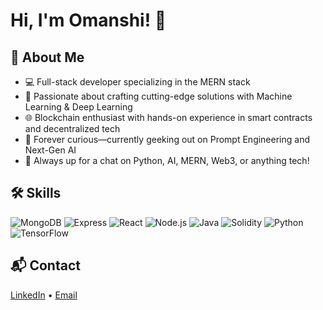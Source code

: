 # Hi, I'm Omanshi! 👋


## 🚀 About Me
- 💻 Full-stack developer specializing in the MERN stack  
- 🤖 Passionate about crafting cutting-edge solutions with Machine Learning & Deep Learning  
- 🌐 Blockchain enthusiast with hands-on experience in smart contracts and decentralized tech  
- 🧠 Forever curious—currently geeking out on Prompt Engineering and Next-Gen AI  
- 💬 Always up for a chat on Python, AI, MERN, Web3, or anything tech!


## 🛠️ Skills
![MongoDB](https://img.shields.io/badge/MongoDB-47A248?style=for-the-badge&logo=mongodb&logoColor=white)
![Express](https://img.shields.io/badge/Express-000000?style=for-the-badge&logo=express&logoColor=white)
![React](https://img.shields.io/badge/React-61DAFB?style=for-the-badge&logo=react&logoColor=white)
![Node.js](https://img.shields.io/badge/Node.js-339933?style=for-the-badge&logo=node.js&logoColor=white)
![Java](https://img.shields.io/badge/Java-007396?style=for-the-badge&logo=java&logoColor=white)
![Solidity](https://img.shields.io/badge/Solidity-363636?style=for-the-badge&logo=solidity&logoColor=white)
![Python](https://img.shields.io/badge/Python-3776AB?style=for-the-badge&logo=python&logoColor=white)
![TensorFlow](https://img.shields.io/badge/TensorFlow-FF6F00?style=for-the-badge&logo=TensorFlow&logoColor=white)

## 📬 Contact
[LinkedIn](https://www.linkedin.com/in/omanshi-kaushal-42532924b/) • [Email](omanshikaushal2022@vitbhopal.ac.in)

